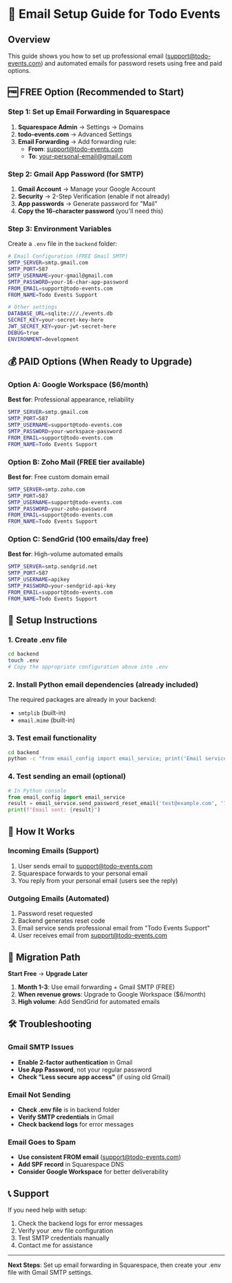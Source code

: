 # 📧 Email Setup Guide for Todo Events

## Overview
This guide shows you how to set up professional email (support@todo-events.com) and automated emails for password resets using free and paid options.

## 🆓 FREE Option (Recommended to Start)

### Step 1: Set up Email Forwarding in Squarespace
1. **Squarespace Admin** → Settings → Domains
2. **todo-events.com** → Advanced Settings
3. **Email Forwarding** → Add forwarding rule:
   - **From**: support@todo-events.com
   - **To**: your-personal-email@gmail.com

### Step 2: Gmail App Password (for SMTP)
1. **Gmail Account** → Manage your Google Account
2. **Security** → 2-Step Verification (enable if not already)
3. **App passwords** → Generate password for "Mail"
4. **Copy the 16-character password** (you'll need this)

### Step 3: Environment Variables
Create a `.env` file in the `backend` folder:

```bash
# Email Configuration (FREE Gmail SMTP)
SMTP_SERVER=smtp.gmail.com
SMTP_PORT=587
SMTP_USERNAME=your-gmail@gmail.com
SMTP_PASSWORD=your-16-char-app-password
FROM_EMAIL=support@todo-events.com
FROM_NAME=Todo Events Support

# Other settings
DATABASE_URL=sqlite:///./events.db
SECRET_KEY=your-secret-key-here
JWT_SECRET_KEY=your-jwt-secret-here
DEBUG=true
ENVIRONMENT=development
```

## 💰 PAID Options (When Ready to Upgrade)

### Option A: Google Workspace ($6/month)
**Best for**: Professional appearance, reliability
```bash
SMTP_SERVER=smtp.gmail.com
SMTP_PORT=587
SMTP_USERNAME=support@todo-events.com
SMTP_PASSWORD=your-workspace-password
FROM_EMAIL=support@todo-events.com
FROM_NAME=Todo Events Support
```

### Option B: Zoho Mail (FREE tier available)
**Best for**: Free custom domain email
```bash
SMTP_SERVER=smtp.zoho.com
SMTP_PORT=587
SMTP_USERNAME=support@todo-events.com
SMTP_PASSWORD=your-zoho-password
FROM_EMAIL=support@todo-events.com
FROM_NAME=Todo Events Support
```

### Option C: SendGrid (100 emails/day free)
**Best for**: High-volume automated emails
```bash
SMTP_SERVER=smtp.sendgrid.net
SMTP_PORT=587
SMTP_USERNAME=apikey
SMTP_PASSWORD=your-sendgrid-api-key
FROM_EMAIL=support@todo-events.com
FROM_NAME=Todo Events Support
```

## 🔧 Setup Instructions

### 1. Create .env file
```bash
cd backend
touch .env
# Copy the appropriate configuration above into .env
```

### 2. Install Python email dependencies (already included)
The required packages are already in your backend:
- `smtplib` (built-in)
- `email.mime` (built-in)

### 3. Test email functionality
```bash
cd backend
python -c "from email_config import email_service; print('Email service loaded successfully')"
```

### 4. Test sending an email (optional)
```python
# In Python console
from email_config import email_service
result = email_service.send_password_reset_email('test@example.com', '123456', 'Test User')
print(f"Email sent: {result}")
```

## 📝 How It Works

### Incoming Emails (Support)
1. User sends email to support@todo-events.com
2. Squarespace forwards to your personal email
3. You reply from your personal email (users see the reply)

### Outgoing Emails (Automated)
1. Password reset requested
2. Backend generates reset code
3. Email service sends professional email from "Todo Events Support"
4. User receives email from support@todo-events.com

## 🔄 Migration Path

**Start Free** → **Upgrade Later**
1. **Month 1-3**: Use email forwarding + Gmail SMTP (FREE)
2. **When revenue grows**: Upgrade to Google Workspace ($6/month)
3. **High volume**: Add SendGrid for automated emails

## 🛠️ Troubleshooting

### Gmail SMTP Issues
- **Enable 2-factor authentication** in Gmail
- **Use App Password**, not your regular password
- **Check "Less secure app access"** (if using old Gmail)

### Email Not Sending
- **Check .env file** is in backend folder
- **Verify SMTP credentials** in Gmail
- **Check backend logs** for error messages

### Email Goes to Spam
- **Use consistent FROM email** (support@todo-events.com)
- **Add SPF record** in Squarespace DNS
- **Consider Google Workspace** for better deliverability

## 📞 Support
If you need help with setup:
1. Check the backend logs for error messages
2. Verify your .env file configuration
3. Test SMTP credentials manually
4. Contact me for assistance

---

**Next Steps**: Set up email forwarding in Squarespace, then create your .env file with Gmail SMTP settings. 